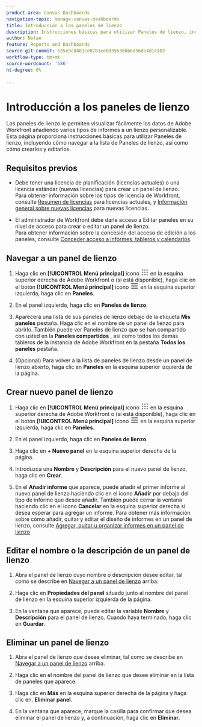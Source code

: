 ```yaml
---
product-area: Canvas Dashboards
navigation-topic: manage-canvas-dashboards
title: Introducción a los paneles de lienzo
description: Instrucciones básicas para utilizar Paneles de lienzo, incluido cómo navegar a la lista de Paneles de lienzo, así como cómo crearlos y editarlos.
author: Nolan
feature: Reports and Dashboards
source-git-commit: 535e9c8481ce0781ee0d35636bb6d56de4d1e102
workflow-type: tm+mt
source-wordcount: '586'
ht-degree: 0%

---
```


# Introducción a los paneles de lienzo

Los paneles de lienzo le permiten visualizar fácilmente los datos de Adobe Workfront añadiendo varios tipos de informes a un lienzo personalizable. Esta página proporciona instrucciones básicas para utilizar Paneles de lienzo, incluyendo cómo navegar a la lista de Paneles de lienzo, así como cómo crearlos y editarlos.

## Requisitos previos

* Debe tener una licencia de planificación (licencias actuales) o una licencia estándar (nuevas licencias) para crear un panel de lienzo.\
  Para obtener información sobre los tipos de licencia de Workfront, consulte [Resumen de licencias](/help/quicksilver/administration-and-setup/add-users/access-levels-and-object-permissions/wf-licenses.md) para licencias actuales, y [Información general sobre nuevas licencias](/help/quicksilver/administration-and-setup/add-users/how-access-levels-work/licenses-overview.md) para nuevas licencias.

* El administrador de Workfront debe darle acceso a Editar paneles en su nivel de acceso para crear o editar un panel de lienzo.\
  Para obtener información sobre la concesión del acceso de edición a los paneles, consulte [Conceder acceso a informes, tableros y calendarios](/help/quicksilver/administration-and-setup/add-users/configure-and-grant-access/grant-access-reports-dashboards-calendars.md).

## Navegar a un panel de lienzo

1. Haga clic en **[!UICONTROL Menú principal]** icono ![Menú principal](/help/_includes/assets/main-menu-icon.png) en la esquina superior derecha de Adobe Workfront o (si está disponible), haga clic en el botón **[!UICONTROL Menú principal]** icono ![Menú principal](/help/_includes/assets/main-menu-icon-left-nav.png) en la esquina superior izquierda, haga clic en **Paneles**.

1. En el panel izquierdo, haga clic en **Paneles de lienzo**.

1. Aparecerá una lista de sus paneles de lienzo debajo de la etiqueta **Mis paneles** pestaña. Haga clic en el nombre de un panel de lienzo para abrirlo. También puede ver Paneles de lienzo que se han compartido con usted en la **Paneles compartidos** , así como todos los demás tableros de la instancia de Adobe Workfront en la pestaña **Todos los paneles** pestaña.

1. (Opcional) Para volver a la lista de paneles de lienzo desde un panel de lienzo abierto, haga clic en **Paneles** en la esquina superior izquierda de la página.

## Crear nuevo panel de lienzo

1. Haga clic en **[!UICONTROL Menú principal]** icono ![Menú principal](/help/_includes/assets/main-menu-icon.png) en la esquina superior derecha de Adobe Workfront o (si está disponible), haga clic en el botón **[!UICONTROL Menú principal]** icono ![Menú principal](/help/_includes/assets/main-menu-icon-left-nav.png) en la esquina superior izquierda, haga clic en **Paneles**.

1. En el panel izquierdo, haga clic en **Paneles de lienzo**.

1. Haga clic en **+ Nuevo panel** en la esquina superior derecha de la página.

1. Introduzca una **Nombre** y **Descripción** para el nuevo panel de lienzo, haga clic en **Crear**.

1. En el **Añadir informe** que aparece, puede añadir el primer informe al nuevo panel de lienzo haciendo clic en el icono **Añadir** por debajo del tipo de informe que desee añadir. También puede cerrar la ventana haciendo clic en el icono **Cancelar** en la esquina superior derecha si desea esperar para agregar un informe. Para obtener más información sobre cómo añadir, quitar y editar el diseño de informes en un panel de lienzo, consulte [Agregar, quitar u organizar informes en un panel de lienzo](/help/quicksilver/reports-and-dashboards/canvas-dashboards/manage-canvas-dashboards/add-remove-arrange-reports.md)

## Editar el nombre o la descripción de un panel de lienzo

1. Abra el panel de lienzo cuyo nombre o descripción desee editar, tal como se describe en [Navegar a un panel de lienzo](#navigate-to-a-canvas-dashboard) arriba.

1. Haga clic en **Propiedades del panel** situado junto al nombre del panel de lienzo en la esquina superior izquierda de la página.

1. En la ventana que aparece, puede editar la variable **Nombre** y **Descripción** para el panel de lienzo. Cuando haya terminado, haga clic en **Guardar**.

## Eliminar un panel de lienzo

1. Abra el panel de lienzo que desee eliminar, tal como se describe en [Navegar a un panel de lienzo](#navigate-to-a-canvas-dashboard) arriba.

1. Haga clic en el nombre del panel de lienzo que desee eliminar en la lista de paneles que aparece.

1. Haga clic en **Más** en la esquina superior derecha de la página y haga clic en. **Eliminar panel**.

1. En la ventana que aparece, marque la casilla para confirmar que desea eliminar el panel de lienzo y, a continuación, haga clic en **Eliminar**.
